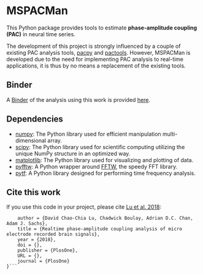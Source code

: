 # MSPACMan

This Python package provides tools to estimate **phase-amplitude coupling (PAC)** in neural time series.

The development of this project is strongly influenced by a couple of existing PAC analysis tools, [pacpy](https://github.com/voytekresearch/pacpy) and [pactools](https://github.com/pactools/pactools).
However, MSPACMan is developed due to the need for implementing PAC analysis to real-time applications, it is thus by no means a replacement of the existing tools.

## Binder
A [Binder](https://mybinder.org) of the analysis using this work is provided [here](https://github.com/davidlu89/notes_mspacman).

## Dependencies
* [numpy](http://www.numpy.org): The Python library used for efficient manipulation multi-dimensional array.
* [scipy](https://www.scipy.org): The Python library used for scientific computing utilizing the unique NumPy structure in an optimized way. 
* [matplotlib](https://matplotlib.org): The Python library used for visualizing and plotting of data.
* [pyfftw](https://github.com/pyFFTW/pyFFTW): A Python wrapper around [FFTW](http://www.fftw.org), the speedy FFT library.
* [pytf](https://github.com/davidlu89/pytf): A Python library designed for performing time frequency analysis.

## Cite this work
If you use this code in your project, please cite [Lu et al. 2018](https://journals.plos.org/plosone/article?id=10.1371/journal.pone.0204260):

```@article {lu2018,
    author = {David Chao-Chia Lu, Chadwick Boulay, Adrian D.C. Chan, Adam J. Sachs},
    title = {Realtime phase-amplitude coupling analysis of micro electrode recorded brain signals},
    year = {2018},
    doi = {},
    publisher = {PlosOne},
    URL = {},
    journal = {PlosOne}
}```
